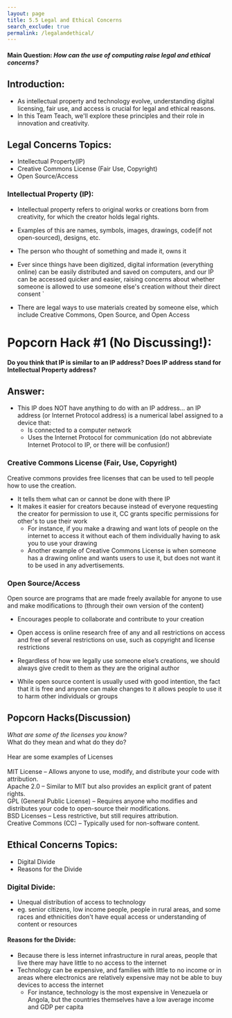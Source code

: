```yaml
---
layout: page
title: 5.5 Legal and Ethical Concerns  
search_exclude: true
permalink: /legalandethical/
---
```


#### Main Question: *How can the use of computing raise legal and ethical concerns?*


## Introduction:

- As intellectual property and technology evolve, understanding digital licensing, fair use, and access is crucial for legal and ethical reasons.
- In this Team Teach, we'll explore these principles and their role in innovation and creativity.

## Legal Concerns Topics:
- Intellectual Property(IP)
- Creative Commons License (Fair Use, Copyright)
- Open Source/Access


### Intellectual Property (IP):

- Intellectual property refers to original works or creations born from creativity, for which the creator holds legal rights.

- Examples of this are names, symbols, images, drawings, code(if not open-sourced), designs, etc.

- The person who thought of something and made it, owns it

- Ever since things have been digitized, digital information (everything online) can be easily distributed and saved on computers, and our IP can be accessed quicker and easier, raising concerns about whether someone is allowed to use someone else's creation without their direct consent
`
- There are legal ways to use materials created by someone else, which include Creative Commons, Open Source, and Open Access

# Popcorn Hack #1 (No Discussing!):
#### Do you think that IP is similar to an IP address? Does IP address stand for Intellectual Property address?

## Answer:

- This IP does NOT have anything to do with an IP address... an IP address (or Internet Protocol address) is a numerical label assigned to a device that:
    - Is connected to a computer network
    - Uses the Internet Protocol for communication (do not abbreviate Internet Protocol to IP, or there will be confusion!)

### Creative Commons License (Fair, Use, Copyright)

Creative commons provides free licenses that can be used to tell people how to use the creation.
* It tells them what can or cannot be done with there IP
* It makes it easier for creators because instead of everyone requesting the creator for permission to use it, CC grants specific permissions for other's to use their work
    * For instance, if you make a drawing and want lots of people on the internet to access it without each of them individually having to ask you to use your drawing
    * Another example of Creative Commons License is when someone has a drawing online and wants users to use it, but does not want it to be used in any advertisements. 

### Open Source/Access

Open source are programs that are made freely available for anyone to use and make modifications to (through their own version of the content)
* Encourages people to collaborate and contribute to your creation
* Open access is online research free of any and all restrictions on access and free of several restrictions on use, such as copyright and license restrictions
* Regardless of how we legally use someone else’s creations, we should always give credit to them as they are the original author

* While open source content is usually used with good intention, the fact that it is free and anyone can make changes to it allows people to use it to harm other individuals or groups


## **Popcorn Hacks(Discussion)**
*What are some of the licenses you know?*
<br>
What do they mean and what do they do?
<br>
<br>
Hear are some examples of Licenses
<br>
<br>
MIT License – Allows anyone to use, modify, and distribute your code with attribution.
<br>
Apache 2.0 – Similar to MIT but also provides an explicit grant of patent rights.
<br>
GPL (General Public License) – Requires anyone who modifies and distributes your code to open-source their modifications.
<br>
BSD Licenses – Less restrictive, but still requires attribution.
<br>
Creative Commons (CC) – Typically used for non-software content.

## Ethical Concerns Topics:
- Digital Divide
- Reasons for the Divide

### Digital Divide:
- Unequal distribution of access to technology
- eg. senior citizens, low income people, people in rural areas, and some races and ethnicities don't have equal access or understanding of content or resources

#### Reasons for the Divide:
- Because there is less internet infrastructure in rural areas, people that live there may have little to no access to the internet
- Technology can be expensive, and families with little to no income or in areas where electronics are relatively expensive may not be able to buy devices to access the internet
    - For instance, technology is the most expensive in Venezuela or Angola, but the countries themselves have a low average income and GDP per capita

